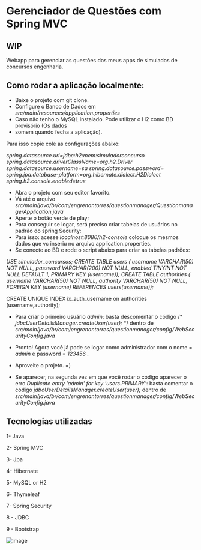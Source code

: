# Gerenciador de Questões com Spring MVC
## WIP
Webapp para gerenciar as questões dos meus apps de simulados de concursos engenharia.

## Como rodar a aplicação localmente:
- Baixe o projeto com git clone.
- Configure o Banco de Dados em *src/main/resources/application.properties*
- Caso não tenho o MySQL instalado. Pode utilizar o H2 como BD provisório (Os dados 
- somem quando fecha a aplicação). 

Para isso copie cole as configurações abaixo:

  *spring.datasource.url=jdbc:h2:mem:simuladorconcurso
  spring.datasource.driverClassName=org.h2.Driver
  spring.datasource.username=sa
  spring.datasource.password=
  spring.jpa.database-platform=org.hibernate.dialect.H2Dialect
  spring.h2.console.enabled=true*

- Abra o projeto com seu editor favorito.
- Vá até o arquivo *src/main/java/br/com/engrenantorres/questionmanager/QuestionmanagerApplication.java*
- Aperte o botão verde de play;
- Para conseguir se logar, será preciso criar tabelas de usuários no padrão do spring Security: 
- Para isso: acesse *localhost:8080/h2-console* coloque os mesmos dados que vc inseriu no arquivo application.properties.
- Se conecte ao BD e rode o script abaixo para criar as tabelas padrões:

*USE simulador_concursos;
CREATE TABLE users (
username VARCHAR(50) NOT NULL,
password VARCHAR(200) NOT NULL,
enabled TINYINT NOT NULL DEFAULT 1,
PRIMARY KEY (username));
CREATE TABLE authorities (
username VARCHAR(50) NOT NULL,
authority VARCHAR(50) NOT NULL,
FOREIGN KEY (username) REFERENCES users(username));*

CREATE UNIQUE INDEX ix_auth_username
on authorities (username,authority);

- Para criar o primeiro usuário *admin*:
  basta descomentar o código /* *jdbcUserDetailsManager.createUser(user);* */ dentro de *src/main/java/br/com/engrenantorres/questionmanager/config/WebSecurityConfig.java*

- Pronto! Agora você já pode se logar como administrador com o nome = *admin* e password = *123456* . 

- Aproveite o projeto. =)

- Se aparecer, na segunda vez em que você rodar o código aparecer o erro *Duplicate entry 'admin' for key 'users.PRIMARY'*:
  basta comentar o código *jdbcUserDetailsManager.createUser(user);* dentro de *src/main/java/br/com/engrenantorres/questionmanager/config/WebSecurityConfig.java*

## Tecnologias utilizadas

1- Java

2- Spring MVC

3- Jpa

4- Hibernate

5- MySQL or H2

6- Thymeleaf

7- Spring Security

8 - JDBC

9 - Bootstrap

![image](https://user-images.githubusercontent.com/85042807/197430695-ae4eb3c2-5f53-4f3c-be33-34d69aff1fa9.png)

